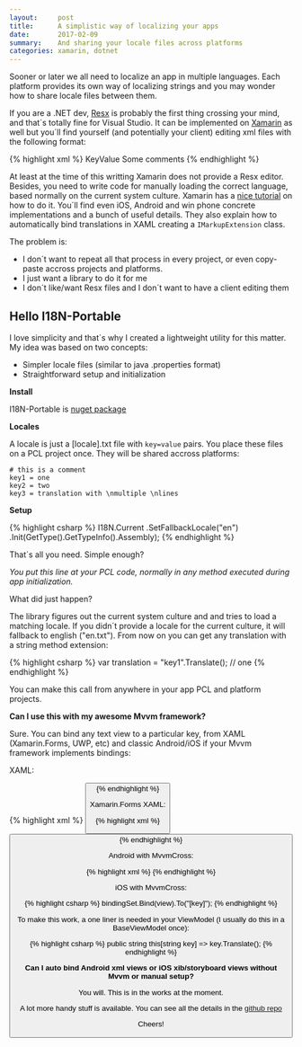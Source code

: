 ```yaml
---
layout:     post
title:      A simplistic way of localizing your apps
date:       2017-02-09
summary:    And sharing your locale files across platforms
categories: xamarin, dotnet
---
```


Sooner or later we all need to localize an app in multiple languages. Each platform provides its own way of localizing strings and you may wonder how to share locale files between them. 

If you are a .NET dev, [Resx](https://msdn.microsoft.com/en-us/library/ekyft91f(v=vs.80).aspx) is probably the first thing crossing your mind, and that´s totally fine for Visual Studio. It can be implemented on [Xamarin](https://developer.xamarin.com/guides/xamarin-forms/advanced/localization/) as well but you´ll find yourself (and potentially your client) editing xml files with the following format:

{% highlight xml %}
<data name="Key" xml:space="preserve">
    <value>KeyValue</value>
    <comment>Some comments</comment>
</data>
{% endhighlight %}

At least at the time of this writting Xamarin does not provide a Resx editor. Besides, you need to write code for manually loading the correct language, based normally on the current system culture. Xamarin has a [nice tutorial](https://developer.xamarin.com/guides/xamarin-forms/advanced/localization/) on how to do it. You´ll find even iOS, Android and win phone concrete implementations and a bunch of useful details. They also explain how to automatically bind translations in XAML creating a `IMarkupExtension` class. 

The problem is:

- I don´t want to repeat all that process in every project, or even copy-paste accross projects and platforms.
- I just want a library to do it for me
- I don´t like/want Resx files and I don´t want to have a client editing them


## Hello I18N-Portable

I love simplicity and that´s why I created a lightweight utility for this matter. My idea was based on two concepts:

- Simpler locale files (similar to java .properties format)
- Straightforward setup and initialization

__Install__

I18N-Portable is [nuget package](https://www.nuget.org/packages/I18NPortable/)

__Locales__

A locale is just a [locale].txt file with `key=value` pairs. You place these files on a PCL project once. They will be shared accross platforms:

    # this is a comment
    key1 = one
    key2 = two
    key3 = translation with \nmultiple \nlines


__Setup__

{% highlight csharp %}
I18N.Current
    .SetFallbackLocale("en")
    .Init(GetType().GetTypeInfo().Assembly);
{% endhighlight %}

That´s all you need. Simple enough?  
 
_You put this line at your PCL code, normally in any method executed during app initialization._

What did just happen?

The library figures out the current system culture and and tries to load a matching locale. If you didn´t provide a locale for the current culture, it will fallback to english ("en.txt"). From now on you can get any translation with a string method extension:

{% highlight csharp %}
var translation = "key1".Translate(); // one
{% endhighlight %}

You can make this call from anywhere in your app PCL and platform projects.

__Can I use this with my awesome Mvvm framework?__

Sure. You can bind any text view to a particular key, from XAML (Xamarin.Forms, UWP, etc) and classic Android/iOS if your Mvvm framework implements bindings:

XAML:

{% highlight xml %}
<Button Content="{Binding [key]}" />
{% endhighlight %}

Xamarin.Forms XAML:

{% highlight xml %}
<Button Text="{Binding [key]}" />
{% endhighlight %} 

Android with MvvmCross:

{% highlight xml %}
<TextView local:MvxBind="Text [key]" />
{% endhighlight %} 

iOS with MvvmCross:

{% highlight csharp %}
bindingSet.Bind(view).To("[key]");
{% endhighlight %} 

To make this work, a one liner is needed in your ViewModel (I usually do this in a BaseViewModel once):

{% highlight csharp %}
public string this[string key] => key.Translate();
{% endhighlight %} 

__Can I auto bind Android xml views or iOS xib/storyboard views without Mvvm or manual setup?__

You will. This is in the works at the moment.

A lot more handy stuff is available. You can see all the details in the [github repo](https://github.com/xleon/I18N-Portable)

Cheers!